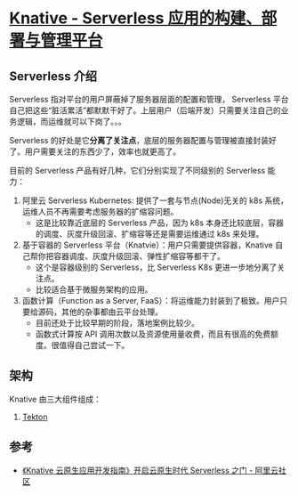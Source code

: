 # [Knative - Serverless 应用的构建、部署与管理平台](https://github.com/knative)

## Serverless 介绍

Serverless 指对平台的用户屏蔽掉了服务器层面的配置和管理， Serverless 平台自己把这些“脏活累活”都默默干好了。上层用户（后端开发）只需要关注自己的业务逻辑，而运维就可以下岗了。。。

Serverless 的好处是它**分离了关注点**，底层的服务器配置与管理被直接封装好了。用户需要关注的东西少了，效率也就更高了。

目前的 Serverless 产品有好几种，它们分别实现了不同级别的 Serverless 能力：

1. 阿里云 Serverless Kubernetes: 提供了一套与节点(Node)无关的 k8s 系统，运维人员不再需要考虑服务器的扩缩容问题。
    - 这是比较靠近底层的 Serverless 产品，因为 k8s 本身还比较底层，容器的调度、灰度升级回滚、扩缩容等还是需要运维通过 k8s 来处理。
1. 基于容器的 Serverless 平台（Knatvie）：用户只需要提供容器，Knative 自己帮你把容器调度、灰度升级回滚、弹性扩缩容等都干了。
    - 这个是容器级别的 Serverless，比 Serverless  K8s 更进一步地分离了关注点。
    - 比较适合基于微服务架构的应用。
2. 函数计算（Function as a Server, FaaS）：将运维能力封装到了极致。用户只要给源码，其他的杂事都由云平台处理。
    - 目前还处于比较早期的阶段，落地案例比较少。
    - 函数式计算按 API 调用次数以及资源使用量收费，而且有很高的免费额度。很值得自己尝试一下。


## 架构

Knative 由三大组件组成：

1. [Tekton](https://github.com/tektoncd/pipeline)




## 参考


- [《Knative 云原生应用开发指南》开启云原生时代 Serverless 之门 - 阿里云社区](https://developer.aliyun.com/article/739122)
